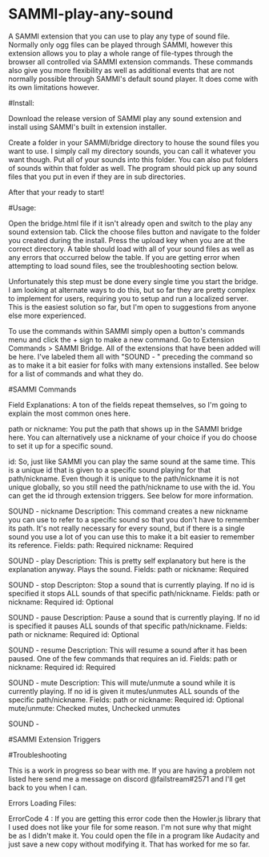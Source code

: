 # SAMMI-play-any-sound
A SAMMI extension that you can use to play any type of sound file. Normally only ogg files can be played through SAMMI, however this extension allows you to play a whole range of file-types through the browser all controlled via SAMMI extension commands. These commands also give you more flexibility as well as additional events that are not normally possible through SAMMI's default sound player. It does come with its own limitations however.

#Install:

Download the release version of SAMMI play any sound extension and install using SAMMI's built in extension installer.

Create a folder in your SAMMI/bridge directory to house the sound files you want to use. I simply call my directory sounds, you can call it whatever you want though. Put all of your sounds into this folder. You can also put folders of sounds within that folder as well. The program should pick up any sound files that you put in even if they are in sub directories.

After that your ready to start!

#Usage:

Open the bridge.html file if it isn't already open and switch to the play any sound extension tab. Click the choose files button and navigate to the folder you created during the install. Press the upload key when you are at the correct directory. A table should load with all of your sound files as well as any errors that occurred below the table. If you are getting error when attempting to load sound files, see the troubleshooting section below.

Unfortunately this step must be done every single time you start the bridge. I am looking at alternate ways to do this, but so far they are pretty complex to implement for users, requiring you to setup and run a localized server. This is the easiest solution so far, but I'm open to suggestions from anyone else more experienced.

To use the commands within SAMMI simply open a button's commands menu and click the + sign to make a new command. Go to Extension Commands > SAMMI Bridge. All of the extensions that have been added will be here. I've labeled them all with "SOUND - " preceding the command so as to make it a bit easier for folks with many extensions installed. See below for a list of commands and what they do.

#SAMMI Commands

Field Explanations: A ton of the fields repeat themselves, so I'm going to explain the most common ones here.

  path or nickname: You put the path that shows up in the SAMMI bridge here. You can alternatively use a nickname of your choice if you do choose to set it up for a specific sound.
  
  id: So, just like SAMMI you can play the same sound at the same time. This is a unique id that is given to a specific sound playing for that path/nickname. Even though it is unique to the path/nickname it is not unique globally, so you still need the path/nickname to use with the id. You can get the id through extension triggers. See below for more information.

SOUND - nickname
  Description: This command creates a new nickname you can use to refer to a specific sound so that you don't have to remember its path. It's not really necessary for every sound, but if there is a single sound you use a lot of you can use this to make it a bit easier to remember its reference.
  Fields: 
    path: Required
    nickname: Required
    
SOUND - play
  Description: This is pretty self explanatory but here is the explanation anyway. Plays the sound.
  Fields: 
    path or nickname: Required
    
SOUND - stop
  Descripton: Stop a sound that is currently playing. If no id is specified it stops ALL sounds of that specific path/nickname.
  Fields: 
    path or nickname: Required
    id: Optional
    
SOUND - pause
  Description: Pause a sound that is currently playing. If no id is specified it pauses ALL sounds of that specific path/nickname.
  Fields:
    path or nickname: Required
    id: Optional
    
SOUND - resume
  Description: This will resume a sound after it has been paused. One of the few commands that requires an id.
  Fields:
    path or nickname: Required
    id: Required
    
SOUND - mute
  Description: This will mute/unmute a sound while it is currently playing. If no id is given it mutes/unmutes ALL sounds of the specific path/nickname.
  Fields:
    path or nickname: Required
    id: Optional
    mute/unmute: Checked mutes, Unchecked unmutes
    
SOUND - 
    
  

#SAMMI Extension Triggers

#Troubleshooting

This is a work in progress so bear with me. If you are having a problem not listed here send me a message on discord @failstream#2571 and I'll get back to you when I can.

Errors Loading Files:

ErrorCode 4 : If you are getting this error code then the Howler.js library that I used does not like your file for some reason. I'm not sure why that might be as I didn't make it. You could open the file in a program like Audacity and just save a new copy without modifying it. That has worked for me so far.
